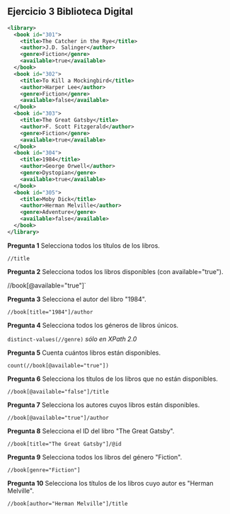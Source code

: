 
## Ejercicio 3 Biblioteca Digital

```xml
<library>
  <book id="301">
    <title>The Catcher in the Rye</title>
    <author>J.D. Salinger</author>
    <genre>Fiction</genre>
    <available>true</available>
  </book>
  <book id="302">
    <title>To Kill a Mockingbird</title>
    <author>Harper Lee</author>
    <genre>Fiction</genre>
    <available>false</available>
  </book>
  <book id="303">
    <title>The Great Gatsby</title>
    <author>F. Scott Fitzgerald</author>
    <genre>Fiction</genre>
    <available>true</available>
  </book>
  <book id="304">
    <title>1984</title>
    <author>George Orwell</author>
    <genre>Dystopian</genre>
    <available>true</available>
  </book>
  <book id="305">
    <title>Moby Dick</title>
    <author>Herman Melville</author>
    <genre>Adventure</genre>
    <available>false</available>
  </book>
</library>
```

__Pregunta 1__
Selecciona todos los títulos de los libros.

`//title`

__Pregunta 2__
Selecciona todos los libros disponibles (con available="true").

//book[@available="true"]`

__Pregunta 3__
Selecciona el autor del libro "1984".

`//book[title="1984"]/author`

__Pregunta 4__
Selecciona todos los géneros de libros únicos.

`distinct-values(//genre)` _sólo en XPath 2.0_

__Pregunta 5__
Cuenta cuántos libros están disponibles.

`count(//book[@available="true"])`

__Pregunta 6__
Selecciona los títulos de los libros que no están disponibles.

`//book[@available="false"]/title`

__Pregunta 7__
Selecciona los autores cuyos libros están disponibles.

`//book[@available="true"]/author`

__Pregunta 8__
Selecciona el ID del libro "The Great Gatsby".

`//book[title="The Great Gatsby"]/@id`

__Pregunta 9__
Selecciona todos los libros del género "Fiction".

`//book[genre="Fiction"]`

__Pregunta 10__
Selecciona los títulos de los libros cuyo autor es "Herman Melville".

`//book[author="Herman Melville"]/title`

